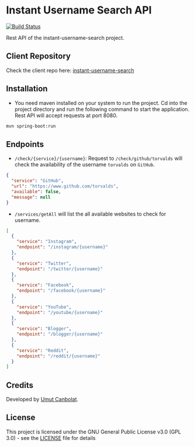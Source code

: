 # Instant Username Search API

[![Build Status](https://travis-ci.org/instant-username-search/instant-username-search-api.svg?branch=master)](https://travis-ci.org/umutcanbolat/instant-username-search-api)

Rest API of the instant-username-search project.

## Client Repository

Check the client repo here:
[instant-username-search](https://github.com/umutcanbolat/instant-username-search)

## Installation

- You need maven installed on your system to run the project. Cd into the project directory and run the following command to start the application. Rest API will accept requests at port 8080.

```sh
mvn spring-boot:run
```

## Endpoints

- `/check/{service}/{username}`: Request to `/check/github/torvalds` will check the availability of the username `torvalds` on `GitHub`.

```json
{
  "service": "GitHub",
  "url": "https://www.github.com/torvalds",
  "available": false,
  "message": null
}
```

- `/services/getAll` will list the all available websites to check for username.

```json
[
  {
    "service": "Instagram",
    "endpoint": "/instagram/{username}"
  },
  {
    "service": "Twitter",
    "endpoint": "/twitter/{username}"
  },
  {
    "service": "Facebook",
    "endpoint": "/facebook/{username}"
  },
  {
    "service": "YouTube",
    "endpoint": "/youtube/{username}"
  },
  {
    "service": "Blogger",
    "endpoint": "/blogger/{username}"
  },
  {
    "service": "Reddit",
    "endpoint": "/reddit/{username}"
  }
]
```

## Credits

Developed by [Umut Canbolat](https://github.com/umutcanbolat).

## License

This project is licensed under the GNU General Public License v3.0 (GPL 3.0) - see the [LICENSE](LICENSE) file for details

